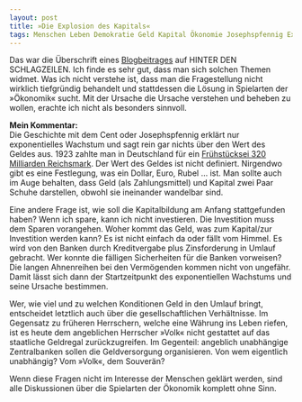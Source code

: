 ```yaml
---
layout: post
title: »Die Explosion des Kapitals«
tags: Menschen Leben Demokratie Geld Kapital Ökonomie Josephspfennig Exponentialfunktion
---
```


Das war die Überschrift eines [Blogbeitrages](http://hinter-den-schlagzeilen.de/die-explosion-des-kapitals "»Die Explosion des Kapitals«") auf HINTER DEN SCHLAGZEILEN. Ich finde es sehr gut, dass man sich solchen Themen widmet. Was ich nicht verstehe ist, dass man die Fragestellung nicht wirklich tiefgründig behandelt und stattdessen die Lösung in Spielarten der »Ökonomik« sucht. Mit der Ursache die Ursache verstehen und beheben zu wollen, erachte ich nicht als besonders sinnvoll.

**Mein Kommentar:**  
Die Geschichte mit dem Cent oder Josephspfennig erklärt nur exponentielles Wachstum und sagt rein gar nichts über den Wert des Geldes aus. 1923 zahlte man in Deutschland für ein [Frühstücksei 320 Milliarden Reichsmark](http://www.tagesspiegel.de/weltspiegel/sonntag/320-000-000-000-ein-ei-fuer-mark/9083658.html "Tagesspiegel: »320 000 000 000 Ein Ei für Mark«"). Der Wert des Geldes ist nicht definiert. Nirgendwo gibt es eine Festlegung, was ein Dollar, Euro, Rubel … ist.  Man sollte auch im Auge behalten, dass Geld (als Zahlungsmittel) und Kapital zwei Paar Schuhe darstellen, obwohl sie ineinander wandelbar sind.

Eine andere Frage ist, wie soll die Kapitalbildung am Anfang stattgefunden haben? Wenn ich spare, kann ich nicht investieren. Die Investition muss dem Sparen vorangehen. Woher kommt das Geld, was zum Kapital/zur Investition werden kann? Es ist nicht einfach da oder fällt vom Himmel. Es wird von den Banken durch Kreditvergabe plus Zinsforderung in Umlauf gebracht. Wer konnte die fälligen Sicherheiten für die Banken vorweisen? Die langen Ahnenreihen bei den Vermögenden kommen nicht von ungefähr. Damit lässt sich dann der Startzeitpunkt des exponentiellen Wachstums und seine Ursache bestimmen.

Wer, wie viel und zu welchen Konditionen Geld in den Umlauf bringt, entscheidet letztlich auch über die gesellschaftlichen Verhältnisse. Im Gegensatz zu früheren Herrschern, welche eine Währung ins Leben riefen, ist es heute dem angeblichen Herrscher »Volk« nicht gestattet auf das staatliche Geldregal zurückzugreifen. Im Gegenteil: angeblich unabhängige Zentralbanken sollen die Geldversorgung organisieren. Von wem eigentlich unabhängig? Vom »Volk«, dem Souverän?

Wenn diese Fragen nicht im Interesse der Menschen geklärt werden, sind alle Diskussionen über die Spielarten der Ökonomik komplett ohne Sinn.

